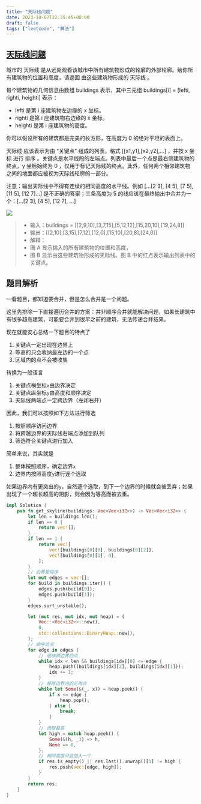 ```yaml
---
title: "天际线问题"
date: 2023-10-07T22:35:45+08:00
draft: false
tags: ["leetcode", "算法"]
---
```


## [天际线问题](https://leetcode.cn/problems/the-skyline-problem/)

城市的 天际线 是从远处观看该城市中所有建筑物形成的轮廓的外部轮廓。给你所有建筑物的位置和高度，请返回 由这些建筑物形成的 天际线 。

每个建筑物的几何信息由数组 buildings 表示，其中三元组 buildings[i] = [lefti, righti, heighti] 表示：

- lefti 是第 i 座建筑物左边缘的 x 坐标。
- righti 是第 i 座建筑物右边缘的 x 坐标。
- heighti 是第 i 座建筑物的高度。

你可以假设所有的建筑都是完美的长方形，在高度为 0 的绝对平坦的表面上。

天际线 应该表示为由 “关键点” 组成的列表，格式 [[x1,y1],[x2,y2],...] ，并按 x 坐标 进行 排序 。关键点是水平线段的左端点。列表中最后一个点是最右侧建筑物的终点，y 坐标始终为 0 ，仅用于标记天际线的终点。此外，任何两个相邻建筑物之间的地面都应被视为天际线轮廓的一部分。

注意：输出天际线中不得有连续的相同高度的水平线。例如 [...[2 3], [4 5], [7 5], [11 5], [12 7]...] 是不正确的答案；三条高度为 5 的线应该在最终输出中合并为一个：[...[2 3], [4 5], [12 7], ...]

![](https://assets.leetcode.com/uploads/2020/12/01/merged.jpg)

>- 输入：buildings = [[2,9,10],[3,7,15],[5,12,12],[15,20,10],[19,24,8]]
>- 输出：[[2,10],[3,15],[7,12],[12,0],[15,10],[20,8],[24,0]]
>- 解释：
>- 图 A 显示输入的所有建筑物的位置和高度，
>- 图 B 显示由这些建筑物形成的天际线。图 B 中的红点表示输出列表中的关键点。

## 题目解析

一看题目，都知道要合并，但是怎么合并是一个问题。

这里先排除一下直接遍历合并的方案：并非顺序合并就能解决问题，如果长建筑中有很多超高建筑，可能要合并到很早之前的建筑，无法传递合并结果。

现在就能安心总结一下题目的特点了
1. 关键点一定出现在边界上
2. 等高的只会收纳最左边的一个点
3. 区域内的点不会被收集

转换为一般语言
1. 关键点横坐标`x`由边界决定
2. 关键点纵坐标`y`由高度和顺序决定
3. 天际线两端点一定跨边界（左闭右开）

因此，我们可以按照如下方法进行筛选
1. 按照顺序访问边界
2. 将跨越边界的天际线右端点添加到队列
3. 筛选符合关键点进行加入

简单来说，其实就是
1. 整体按照顺序，确定边界`x`
2. 边界内按照高度`y`进行逐个选取

如果边界内有更突出的`y`，自然逐个选取，到下一个边界的时候就会被丢弃；如果出现了一个超长超高的阴影，则会因为等高而被去重。

```rust
impl Solution {
    pub fn get_skyline(buildings: Vec<Vec<i32>>) -> Vec<Vec<i32>> {
        let len = buildings.len();
        if len == 0 {
            return vec![];
        }
        if len == 1 {
            return vec![
                vec![buildings[0][0], buildings[0][2]],
                vec![buildings[0][1], 0],
            ];
        }
        // 边界爱排序
        let mut edges = vec![];
        for build in buildings.iter() {
            edges.push(build[0]);
            edges.push(build[1]);
        }
        edges.sort_unstable();

        let (mut res, mut idx, mut heap) = (
            Vec::<Vec<i32>>::new(),
            0,
            std::collections::BinaryHeap::new(),
        );
        // 顺序访问
        for edge in edges {
            // 收纳跨边界的点
            while idx < len && buildings[idx][0] <= edge {
                heap.push((buildings[idx][2], buildings[idx][1]));
                idx += 1;
            }
            // 移除边界内的无用点
            while let Some(&(_, x)) = heap.peek() {
                if x <= edge {
                    heap.pop();
                } else {
                    break;
                }
            }
            // 选取最高
            let high = match heap.peek() {
                Some(&(h, _)) => h,
                None => 0,
            };
            // 相同高度只会加入一个
            if res.is_empty() || res.last().unwrap()[1] != high {
                res.push(vec![edge, high]);
            }
        }
        return res;
    }
}
```



